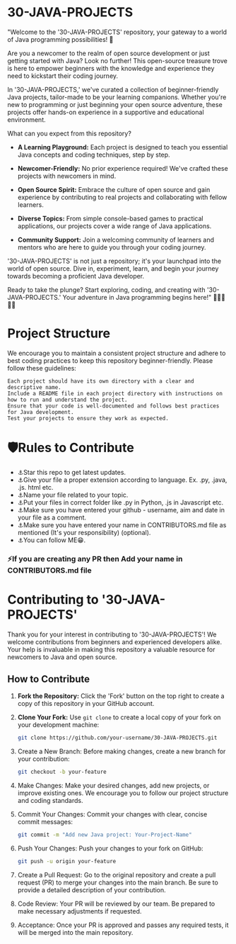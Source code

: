 # 30-JAVA-PROJECTS
"Welcome to the '30-JAVA-PROJECTS' repository, your gateway to a world of Java programming possibilities! 🚀

Are you a newcomer to the realm of open source development or just getting started with Java? Look no further! This open-source treasure trove is here to empower beginners with the knowledge and experience they need to kickstart their coding journey.

In '30-JAVA-PROJECTS,' we've curated a collection of beginner-friendly Java projects, tailor-made to be your learning companions. Whether you're new to programming or just beginning your open source adventure, these projects offer hands-on experience in a supportive and educational environment.

What can you expect from this repository?
- **A Learning Playground:** Each project is designed to teach you essential Java concepts and coding techniques, step by step.

- **Newcomer-Friendly:** No prior experience required! We've crafted these projects with newcomers in mind.

- **Open Source Spirit:** Embrace the culture of open source and gain experience by contributing to real projects and collaborating with fellow learners.

- **Diverse Topics:** From simple console-based games to practical applications, our projects cover a wide range of Java applications.

- **Community Support:** Join a welcoming community of learners and mentors who are here to guide you through your coding journey.

'30-JAVA-PROJECTS' is not just a repository; it's your launchpad into the world of open source. Dive in, experiment, learn, and begin your journey towards becoming a proficient Java developer.

Ready to take the plunge? Start exploring, coding, and creating with '30-JAVA-PROJECTS.' Your adventure in Java programming begins here!" 🌟👩‍💻👨‍💻

# Project Structure

We encourage you to maintain a consistent project structure and adhere to best coding practices to keep this repository beginner-friendly. Please follow these guidelines:

    Each project should have its own directory with a clear and descriptive name.
    Include a README file in each project directory with instructions on how to run and understand the project.
    Ensure that your code is well-documented and follows best practices for Java development.
    Test your projects to ensure they work as expected.

# 🛡Rules to Contribute
- ⚓Star this repo to get latest updates.
- ⚓Give your file a proper extension according to language. Ex. .py, .java, .js. html etc.
- ⚓Name your file related to your topic.
- ⚓Put your files in correct folder like .py in Python, .js in Javascript etc.
- ⚓Make sure you have entered your github - username, aim and date in your file as a comment.
- ⚓Make sure you have entered your name in CONTRIBUTORS.md file as mentioned (It's your responsibility) (optional).
- ⚓You can follow ME😁.




### ⚡If you are creating any PR then Add your name in CONTRIBUTORS.md file 

# Contributing to '30-JAVA-PROJECTS'

Thank you for your interest in contributing to '30-JAVA-PROJECTS'! We welcome contributions from beginners and experienced developers alike. Your help is invaluable in making this repository a valuable resource for newcomers to Java and open source.

## How to Contribute

1. **Fork the Repository:** Click the 'Fork' button on the top right to create a copy of this repository in your GitHub account.

2. **Clone Your Fork:** Use `git clone` to create a local copy of your fork on your development machine:
   ```bash
   git clone https://github.com/your-username/30-JAVA-PROJECTS.git
3. Create a New Branch: Before making changes, create a new branch for your contribution:
   ```bash 
   git checkout -b your-feature
4. Make Changes: Make your desired changes, add new projects, or improve existing ones. We encourage you to follow our project structure and coding standards.

5. Commit Your Changes: Commit your changes with clear, concise commit messages:
   ```bash
   git commit -m "Add new Java project: Your-Project-Name"
6. Push Your Changes: Push your changes to your fork on GitHub:
   ```bash
   git push -u origin your-feature
7. Create a Pull Request: Go to the original repository and create a pull request (PR) to merge your changes into the main branch. Be sure to provide a detailed description of        your contribution.

8. Code Review: Your PR will be reviewed by our team. Be prepared to make necessary adjustments if requested.

9. Acceptance: Once your PR is approved and passes any required tests, it will be merged into the main repository.
